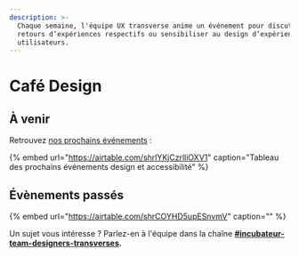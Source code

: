```yaml
---
description: >-
  Chaque semaine, l'équipe UX transverse anime un événement pour discuter de nos
  retours d’expériences respectifs ou sensibiliser au design d’expérience
  utilisateurs.
---
```


# Café Design

## À venir <a id="Caf&#xE9;sFormations-&#xE0;-venir"></a>

Retrouvez [nos prochains événements](https://airtable.com/shr2PwnQ61buXwLxP) :

{% embed url="https://airtable.com/shrlYKjCzrlliOXV1" caption="Tableau des prochains événements design et accessibilité" %}

## Évènements passés <a id="Caf&#xE9;s-pass&#xE9;e"></a>

{% embed url="https://airtable.com/shrCOYHD5upESnvmV" caption="" %}

Un sujet vous intéresse ? Parlez-en à l'équipe dans la chaîne [**\#incubateur-team-designers-transverses**](https://startups-detat.slack.com/archives/C010EFL3EQ4)**.**

